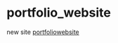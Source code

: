 # portfolio_website
new site
[portfoliowebsite](https://katewilsonixd.github.io/portfoliowebsite/index.html)